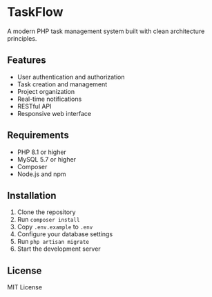 # TaskFlow

A modern PHP task management system built with clean architecture principles.

## Features

- User authentication and authorization
- Task creation and management
- Project organization
- Real-time notifications
- RESTful API
- Responsive web interface

## Requirements

- PHP 8.1 or higher
- MySQL 5.7 or higher
- Composer
- Node.js and npm

## Installation

1. Clone the repository
2. Run `composer install`
3. Copy `.env.example` to `.env`
4. Configure your database settings
5. Run `php artisan migrate`
6. Start the development server

## License

MIT License
